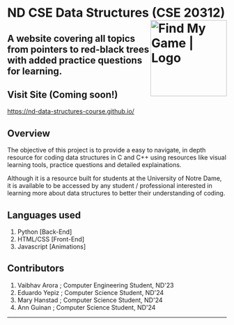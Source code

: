 # ND CSE Data Structures (CSE 20312) <img align="right" alt="Find My Game | Logo" width="175px" src="https://user-images.githubusercontent.com/72528539/154556741-85e758e1-670b-46d7-a2f4-a991c338d115.png" />
A website covering all topics from pointers to red-black trees with added practice questions for learning.
 ---
## Visit Site (Coming soon!)
https://nd-data-structures-course.github.io/

## Overview
The objective of this project is to provide a easy to navigate, in depth resource for coding data structures in C and C++ using resources like visual learning tools, practice questions and detailed explainations.

Although it is a resource built for students at the University of Notre Dame, it is available to be accessed by any student / professional interested in learning more about data structures to better their understanding of coding.

## Languages used
1. Python [Back-End]
2. HTML/CSS [Front-End]
3. Javascript [Animations]

## Contributors
1. Vaibhav Arora  ; Computer Engineering Student, ND'23
2. Eduardo Yepiz  ; Computer Science Student, ND'24
3. Mary Hanstad   ; Computer Science Student, ND'24
4. Ann Guinan     ; Computer Science Student, ND'24

---
